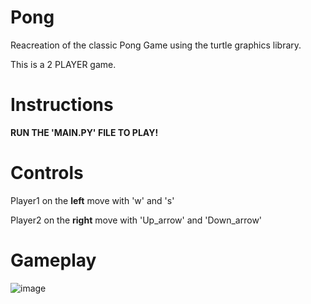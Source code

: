 # Pong
Reacreation of the classic Pong Game using the turtle graphics library.

This is a 2 PLAYER game.

# Instructions
**RUN THE 'MAIN.PY' FILE TO PLAY!**

# Controls
  Player1 on the **left** move with 'w' and 's'

  Player2 on the **right** move with 'Up_arrow' and 'Down_arrow'

# Gameplay
 ![image](https://user-images.githubusercontent.com/107172416/227757626-bd435539-cecc-41c4-901a-b2df756827b0.png)
